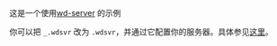 这是一个使用[wd-server](https://github.com/wheasy/wd-server) 的示例


你可以把 `_.wdsvr` 改为 `.wdsvr`，并通过它配置你的服务器。具体参见[这里](https://github.com/wheasy/wd-server#user-content-wdsvr-详解)。